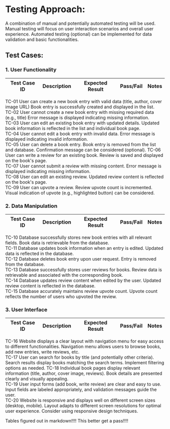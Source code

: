 # Testing Approach:

A combination of manual and potentially automated testing will be used.
Manual testing will focus on user interaction scenarios and overall user experience.
Automated testing (optional) can be implemented for data validation and basic functionalities.

## Test Cases:

### 1. User Functionality
| Test Case ID	| Description	| Expected Result	| Pass/Fail	| Notes |
| ----------- | ----------- | ----------- | ----------- | ----------- |
TC-01	User can create a new book entry with valid data (title, author, cover image URL)	Book entry is successfully created and displayed in the list.		
TC-02	User cannot create a new book entry with missing required data (e.g., title)	Error message is displayed indicating missing information.		
TC-03	User can edit an existing book entry with updated details.	Updated book information is reflected in the list and individual book page.		
TC-04	User cannot edit a book entry with invalid data.	Error message is displayed indicating invalid information.		
TC-05	User can delete a book entry.	Book entry is removed from the list and database.		Confirmation message can be considered (optional).
TC-06	User can write a review for an existing book.	Review is saved and displayed on the book's page.		
TC-07	User cannot submit a review with missing content.	Error message is displayed indicating missing information.		
TC-08	User can edit an existing review.	Updated review content is reflected on the book's page.		
TC-09	User can upvote a review.	Review upvote count is incremented.		Visual indication of upvote (e.g., highlighted button) can be considered.

### 2. Data Manipulation
| Test Case ID	| Description	| Expected Result	| Pass/Fail	| Notes |
| ----------- | ----------- | ----------- | ----------- | ----------- |
TC-10	Database successfully stores new book entries with all relevant fields.	Book data is retrievable from the database.		
TC-11	Database updates book information when an entry is edited.	Updated data is reflected in the database.		
TC-12	Database deletes book entry upon user request.	Entry is removed from the database.		
TC-13	Database successfully stores user reviews for books.	Review data is retrievable and associated with the corresponding book.		
TC-14	Database updates review content when edited by the user.	Updated review content is reflected in the database.		
TC-15	Database accurately maintains review upvote count.	Upvote count reflects the number of users who upvoted the review.		


### 3. User Interface
| Test Case ID	| Description	| Expected Result	| Pass/Fail	| Notes |
| ----------- | ----------- | ----------- | ----------- | ----------- |
TC-16	Website displays a clear layout with navigation menu for easy access to different functionalities.	Navigation menu allows users to browse books, add new entries, write reviews, etc.		
TC-17	User can search for books by title (and potentially other criteria).	Search results display books matching the search terms.		Implement filtering options as needed.
TC-18	Individual book pages display relevant information (title, author, cover image, reviews).	Book details are presented clearly and visually appealing.		
TC-19	User input forms (add book, write review) are clear and easy to use.	Input fields are labeled appropriately, and validation messages guide the user.		
TC-20	Website is responsive and displays well on different screen sizes (desktop, mobile).	Layout adapts to different screen resolutions for optimal user experience.		Consider using responsive design techniques.


Tables figured out in markdown!!!!
This better get a pass!!!!
